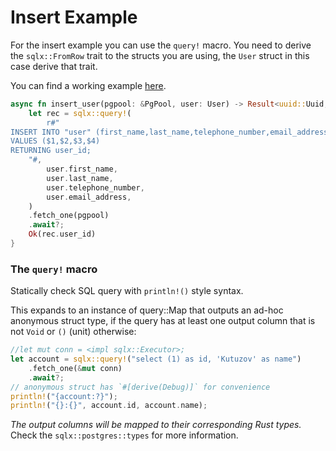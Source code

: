 # Insert Example

For the insert example you can use the `query!` macro. You need to derive the
`sqlx::FromRow` trait to the structs you are using, the `User` struct in this
case derive that trait.

You can find a working example [here](https://github.com/kleidinc/sqlx_try_next_example/blob/master/src/main.rs).

```rust
async fn insert_user(pgpool: &PgPool, user: User) -> Result<uuid::Uuid, anyhow::Error> {
    let rec = sqlx::query!(
        r#"
INSERT INTO "user" (first_name,last_name,telephone_number,email_address)
VALUES ($1,$2,$3,$4)
RETURNING user_id;
    "#,
        user.first_name,
        user.last_name,
        user.telephone_number,
        user.email_address,
    )
    .fetch_one(pgpool)
    .await?;
    Ok(rec.user_id)
}
```

### The `query!` macro

Statically check SQL query with `println!()` style syntax.

This expands to an instance of query::Map that outputs an ad-hoc anonymous struct type, if the query
has at least one output column that is not `Void` or `()` (unit) otherwise:

```rust
//let mut conn = <impl sqlx::Executor>;
let account = sqlx::query!("select (1) as id, 'Kutuzov' as name")
    .fetch_one(&mut conn)
    .await?;
// anonymous struct has `#[derive(Debug)]` for convenience
println!("{account:?}");
println!("{}:{}", account.id, account.name);
```

_The output columns will be mapped to their corresponding Rust types._ Check the `sqlx::postgres::types` for
more information.
